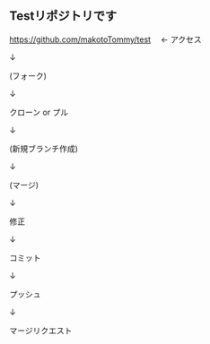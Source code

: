## Testリポジトリです

https://github.com/makotoTommy/test 　← アクセス

↓

(フォーク)

↓

クローン or プル

↓

(新規ブランチ作成)

↓

(マージ)

↓

修正

↓

コミット

↓

プッシュ

↓

マージリクエスト